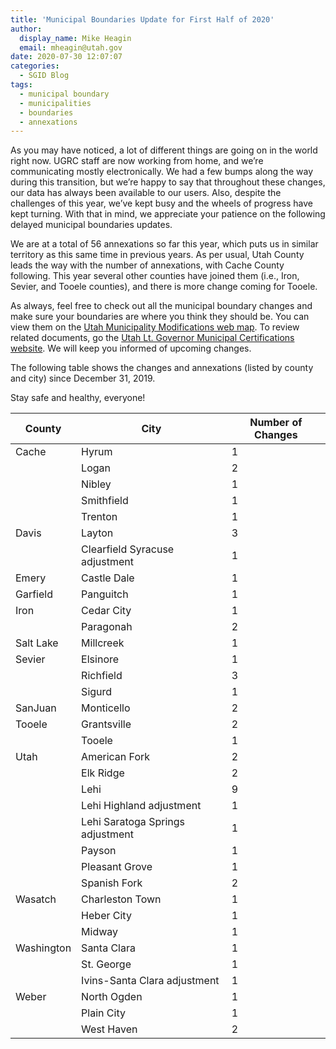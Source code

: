 ```yaml
---
title: 'Municipal Boundaries Update for First Half of 2020'
author:
  display_name: Mike Heagin
  email: mheagin@utah.gov
date: 2020-07-30 12:07:07
categories:
  - SGID Blog
tags:
  - municipal boundary
  - municipalities
  - boundaries
  - annexations
---
```


As you may have noticed, a lot of different things are going on in the world right now. UGRC staff are now working from home, and we’re communicating mostly electronically. We had a few bumps along the way during this transition, but we’re happy to say that throughout these changes, our data has always been available to our users. Also, despite the challenges of this year, we’ve kept busy and the wheels of progress have kept turning. With that in mind, we appreciate your patience on the following delayed municipal boundaries updates.

We are at a total of 56 annexations so far this year, which puts us in similar territory as this same time in previous years. As per usual, Utah County leads the way with the number of annexations, with Cache County following. This year several other counties have joined them (i.e., Iron, Sevier, and Tooele counties), and there is more change coming for Tooele.

As always, feel free to check out all the municipal boundary changes and make sure your boundaries are where you think they should be. You can view them on the [Utah Municipality Modifications web map](https://www.arcgis.com/home/webmap/viewer.html?webmap=c5ab7e0fcd514f1a9db6b8dad55bba63).
To review related documents, go the [Utah Lt. Governor Municipal Certifications website](https://municert.utah.gov/). We will keep you informed of upcoming changes.

The following table shows the changes and annexations (listed by county and city) since December 31, 2019.

Stay safe and healthy, everyone!

| County | City | Number of Changes |
| --- | --- | --- |
| Cache | Hyrum | 1 |
| | Logan | 2 |
| | Nibley | 1 |
| | Smithfield | 1 |
| | Trenton | 1 |
| Davis | Layton | 3 |
| | Clearfield Syracuse adjustment | 1 |
| Emery | Castle Dale | 1 |
| Garfield | Panguitch  | 1 |
| Iron | Cedar City  | 1 |
| | Paragonah | 2 |
| Salt Lake | Millcreek | 1 |
| Sevier | Elsinore | 1 |
| | Richfield | 3 |
| | Sigurd | 1 |
| SanJuan | Monticello | 2 |
| Tooele | Grantsville | 2 |
| | Tooele | 1 |
| Utah | American Fork | 2 |
| | Elk Ridge | 2 |
| | Lehi | 9 |
| | Lehi Highland adjustment | 1 |
| | Lehi Saratoga Springs adjustment | 1 |
| | Payson  | 1 |
| | Pleasant Grove  | 1 |
| | Spanish Fork  | 2 |
| Wasatch | Charleston Town | 1 |
| | Heber City  | 1 |
| | Midway  | 1 |
| Washington | Santa Clara  | 1 |
| | St. George  | 1 |
| | Ivins-Santa Clara adjustment  | 1 |
| Weber | North Ogden | 1 |
| | Plain City  | 1 |
| | West Haven  | 2 |
